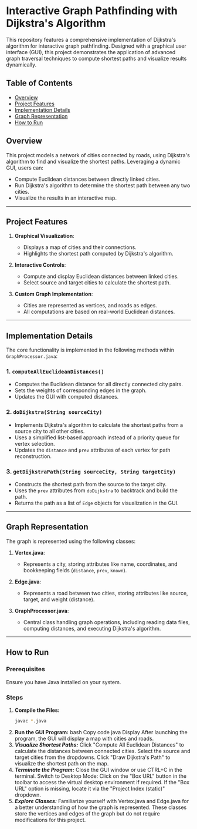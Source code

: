 # Interactive Graph Pathfinding with Dijkstra's Algorithm

This repository features a comprehensive implementation of Dijkstra's algorithm for interactive graph pathfinding. Designed with a graphical user interface (GUI), this project demonstrates the application of advanced graph traversal techniques to compute shortest paths and visualize results dynamically.

## Table of Contents
- [Overview](#overview)
- [Project Features](#project-features)
- [Implementation Details](#implementation-details)
- [Graph Representation](#graph-representation)
- [How to Run](#how-to-run)
## Overview
This project models a network of cities connected by roads, using Dijkstra's algorithm to find and visualize the shortest paths. Leveraging a dynamic GUI, users can:
- Compute Euclidean distances between directly linked cities.
- Run Dijkstra's algorithm to determine the shortest path between any two cities.
- Visualize the results in an interactive map.

---

## Project Features
1. **Graphical Visualization**:
   - Displays a map of cities and their connections.
   - Highlights the shortest path computed by Dijkstra's algorithm.

2. **Interactive Controls**:
   - Compute and display Euclidean distances between linked cities.
   - Select source and target cities to calculate the shortest path.

3. **Custom Graph Implementation**:
   - Cities are represented as vertices, and roads as edges.
   - All computations are based on real-world Euclidean distances.

---

## Implementation Details
The core functionality is implemented in the following methods within `GraphProcessor.java`:

### 1. `computeAllEuclideanDistances()`
- Computes the Euclidean distance for all directly connected city pairs.
- Sets the weights of corresponding edges in the graph.
- Updates the GUI with computed distances.

### 2. `doDijkstra(String sourceCity)`
- Implements Dijkstra's algorithm to calculate the shortest paths from a source city to all other cities.
- Uses a simplified list-based approach instead of a priority queue for vertex selection.
- Updates the `distance` and `prev` attributes of each vertex for path reconstruction.

### 3. `getDijkstraPath(String sourceCity, String targetCity)`
- Constructs the shortest path from the source to the target city.
- Uses the `prev` attributes from `doDijkstra` to backtrack and build the path.
- Returns the path as a list of `Edge` objects for visualization in the GUI.

---

## Graph Representation
The graph is represented using the following classes:

1. **Vertex.java**:
   - Represents a city, storing attributes like name, coordinates, and bookkeeping fields (`distance`, `prev`, `known`).

2. **Edge.java**:
   - Represents a road between two cities, storing attributes like source, target, and weight (distance).

3. **GraphProcessor.java**:
   - Central class handling graph operations, including reading data files, computing distances, and executing Dijkstra's algorithm.

---

## How to Run

### Prerequisites
Ensure you have Java installed on your system.

### Steps
1. **Compile the Files:**
   ```bash
   javac *.java
2. **Run the GUI Program:**
   bash
   Copy code
   java Display
   After launching the program, the GUI will display a map with cities and roads.
3. ***Visualize Shortest Paths:***
   Click "Compute All Euclidean Distances" to calculate the distances between connected cities.
   Select the source and target cities from the dropdowns.
   Click "Draw Dijkstra's Path" to visualize the shortest path on the map.
4. ***Terminate the Program:***
   Close the GUI window or use CTRL+C in the terminal.
   Switch to Desktop Mode:
   Click on the "Box URL" button in the toolbar to access the virtual desktop environment if required.
   If the "Box URL" option is missing, locate it via the "Project Index (static)" dropdown.
5. ***Explore Classes:***
   Familiarize yourself with Vertex.java and Edge.java for a better understanding of how the graph is represented.
   These classes store the vertices and edges of the graph but do not require modifications for this project.
